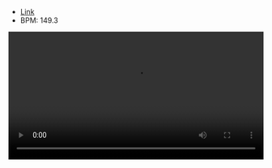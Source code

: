 - [Link](https://osu.ppy.sh/beatmapsets/757146#osu/1620144)
- BPM: 149.3





<video width="100%" height="auto" controls autoplay loop src="https://arweave.net/xTT-Tt7EmSdU_ALYDZSZqZqvk26KbA4rD7Q_gR5pIvA" type="video/mp4"></video>